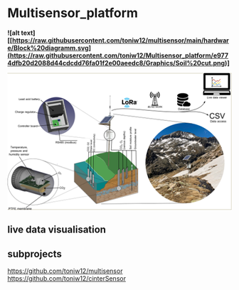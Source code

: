 # Multisensor_platform
**![alt text][[https://raw.githubusercontent.com/toniw12/multisensor/main/hardware/Block%20diagramm.svg](https://raw.githubusercontent.com/toniw12/Multisensor_platform/e9774dfb20d2088d44cdcdd76fa01f2e00aeedc8/Graphics/Soil%20cut.png)]**



<img src="https://raw.githubusercontent.com/toniw12/Multisensor_platform/e9774dfb20d2088d44cdcdd76fa01f2e00aeedc8/Graphics/Soil%20cut.png">

## live data visualisation


## subprojects
https://github.com/toniw12/multisensor
https://github.com/toniw12/cinterSensor
